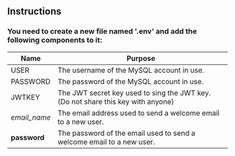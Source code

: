 ## Instructions

### You need to create a new file named '.env' and add the following components to it:



| Name  | Purpose |
| ------------- | ------------- |
| USER | The username of the MySQL account in use.  |
| PASSWORD  | The password of the MySQL account in use. |
| JWTKEY  | The JWT secret key used to sing the JWT key. (Do not share this key with anyone) |
| _email_name_  | The email address used to send a welcome email to a new user. |
| __password__  | The password of the email used to send a welcome email to a new user. |
